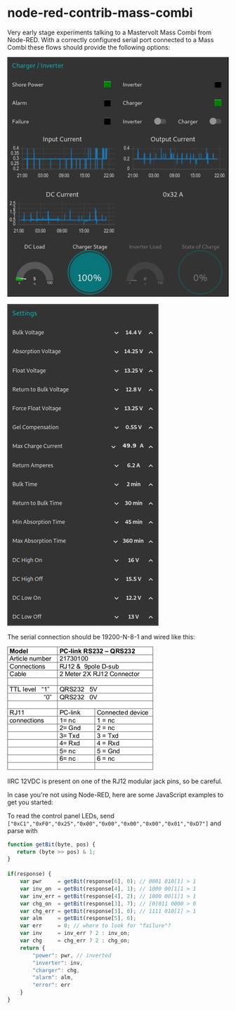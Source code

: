 # node-red-contrib-mass-combi
Very early stage experiments talking to a Mastervolt Mass Combi from Node-RED. With a correctly configured serial port connected to a Mass Combi these flows should provide the following options: 

![Mass Combi Status](/images/Screenshot_2022-07-11_20-57-54.png)

![Mass Combi Settings](/images/Screenshot_2022-07-11_21-01-27.png)

The serial connection should be 19200-N-8-1 and wired like this: 

![QRS232 connection table](/images/Screenshot_2022-07-11_21-11-09.png)

IIRC 12VDC is present on one of the RJ12 modular jack pins, so be careful.

In case you're not using Node-RED, here are some JavaScript examples to get you started: 

To read the control panel LEDs, send `["0xC1","0xF0","0x25","0x00","0x00","0x00","0x00","0x01","0xD7"]` and parse with

````javascript
function getBit(byte, pos) {
   return (byte >> pos) & 1;
}

if(response) {
    var pwr     = getBit(response[6], 0); // 0001 010[1] > 1
    var inv_on  = getBit(response[4], 1); // 1000 00[1]1 > 1
    var inv_err = getBit(response[4], 2); // 1000 00[1]1 > 1
    var chg_on  = getBit(response[3], 7); // [0]011 0000 > 0
    var chg_err = getBit(response[3], 0); // 1111 010[1] > 1
    var alm     = getBit(response[5], 6); 
    var err     = 0; // where to look for "failure"?
    var inv     = inv_err ? 2 : inv_on;
    var chg     = chg_err ? 2 : chg_on;
    return {
        "power": pwr, // inverted
        "inverter": inv, 
        "charger": chg, 
        "alarm": alm, 
        "error": err
    }
}
````
